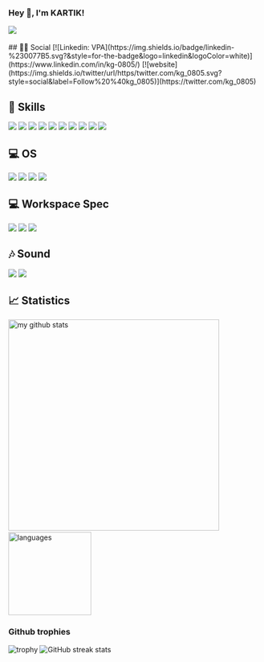 ### Hey 👋, I'm KARTIK!

<img src="https://komarev.com/ghpvc/?username=kg-0805&color=blueviolet" align="left">
<br>
<br>
## 👨👩 Social 
[![Linkedin: VPA](https://img.shields.io/badge/linkedin-%230077B5.svg?&style=for-the-badge&logo=linkedin&logoColor=white)](https://www.linkedin.com/in/kg-0805/) [![website](https://img.shields.io/twitter/url/https/twitter.com/kg_0805.svg?style=social&label=Follow%20%40kg_0805)](https://twitter.com/kg_0805)

## 🚀 Skills
<img src="https://img.shields.io/badge/C%2B%2B-00599C?style=for-the-badge&logo=c%2B%2B&logoColor=white" /> <img src="https://img.shields.io/badge/C-00599C?style=for-the-badge&logo=c&logoColor=white" /> <img src="https://img.shields.io/badge/Python-3776AB?style=for-the-badge&logo=python&logoColor=white" /> <img src="https://img.shields.io/badge/HTML5-E34F26?style=for-the-badge&logo=html5&logoColor=white"/> <img src="https://img.shields.io/badge/CSS3-1572B6?style=for-the-badge&logo=css3&logoColor=white"/> <img src="https://img.shields.io/badge/Java-ED8B00?style=for-the-badge&logo=java&logoColor=white"/> <img src="https://img.shields.io/badge/MySQL-00000F?style=for-the-badge&logo=mysql&logoColor=white"/> <img src="https://img.shields.io/badge/Git-F05032?style=for-the-badge&logo=git&logoColor=white"/> <img src="https://img.shields.io/badge/Microsoft_Office-D83B01?style=for-the-badge&logo=microsoft-office&logoColor=white"/> <img src="https://img.shields.io/badge/Adobe%20XD-FF61F6?style=for-the-badge&logo=Adobe%20XD&logoColor=white" />

## 💻 OS 
<img src="https://img.shields.io/badge/Android-3DDC84?logo=android&logoColor=white&style=for-the-badge" /> <img src="https://img.shields.io/badge/windows-0078D6?logo=windows&logoColor=white&style=for-the-badge" /> <img src="https://img.shields.io/badge/Linux-FCC624?style=for-the-badge&logo=linux&logoColor=black"/> <img src="https://img.shields.io/badge/Ubuntu-E95420?style=for-the-badge&logo=ubuntu&logoColor=white" />
## 💻 Workspace Spec
<img src="https://img.shields.io/badge/windows-dell%20Inspiron%203501-%230078D6.svg?&style=for-the-badge&logo=windows&logoColor=white" /> <img src="https://img.shields.io/badge/intel-core%20i5%2011th-%230071C5.svg?&style=for-the-badge&logo=intel&logoColor=white" /> <img src="https://img.shields.io/badge/nvidia-MX330-%2376B900.svg?&style=for-the-badge&logo=nvidia&logoColor=white" />

## 🎶 Sound
<img src="https://img.shields.io/badge/spotify-%231ED760.svg?&style=for-the-badge&logo=spotify&logoColor=white" />  <img src="https://img.shields.io/badge/youtube%20music-FF0000?logo=youtube-music&logoColor=white&style=for-the-badge" />

## 📈 Statistics
<p align="left">
<img src="https://github-readme-stats.vercel.app/api?username=kg-0805&show_icons=true&theme=buefy" alt="my github stats" width="420"/>&nbsp;<img src="https://github-readme-stats.vercel.app/api/top-langs/?username=kg-0805&layout=compact&theme=buefy" alt="languages" height="165">
</p>

### Github trophies
![trophy](https://github-profile-trophy.vercel.app/?username=kg-0805&theme=dark)
![GitHub streak stats](https://github-readme-streak-stats.herokuapp.com/?user=kg-0805)  
<br />

